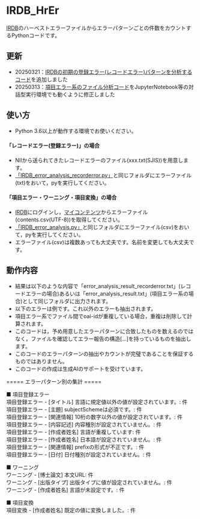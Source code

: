 # IRDB_HrEr
[IRDB](https://irdb.nii.ac.jp/)のハーベストエラーファイルからエラーパターンごとの件数をカウントするPythonコードです。

## 更新
- 20250321：[IRDBの初期の登録エラー(レコードエラー)パターンを分析するコード](https://github.com/hellboy84/IRDB_HrEr/blob/main/IRDB_error_analysis_recorderror.py)を追加しました
- 20250313：[項目エラー系のファイル分析コード](https://github.com/hellboy84/IRDB_HrEr/blob/main/IRDB_error_analysis.py)をJupyterNotebook等の対話型実行環境でも動くように修正しました

## 使い方
- Python 3.6以上が動作する環境でお使いください。
#### 「レコードエラー(登録エラー)」の場合
- NIIから送られてきたレコードエラーのファイル(xxx.txt(SJIS))を用意します。
- [「IRDB_error_analysis_recorderror.py」](https://github.com/hellboy84/IRDB_HrEr/blob/main/IRDB_error_analysis_recorderror.py)と同じフォルダにエラーファイル(txt)をおいて，pyを実行してください。
#### 「項目エラー・ワーニング・項目変換」の場合
- [IRDB](https://irdb.nii.ac.jp/)にログインし，[マイコンテンツ](https://irdb.nii.ac.jp/usercontents)からエラーファイル(contents.csv(UTF-8))を取得してください。
- [「IRDB_error_analysis.py」](https://github.com/hellboy84/IRDB_HrEr/blob/main/IRDB_error_analysis.py)と同じフォルダにエラーファイル(csv)をおいて，pyを実行してください。
- エラーファイル(csv)は複数あっても大丈夫です。名前を変更しても大丈夫です。

## 動作内容
- 結果は以下のような内容で「error_analysis_result_recorderror.txt」(レコードエラーの場合)あるいは「error_analysis_result.txt」(項目エラー系の場合)として同じフォルダに出力されます。
- 以下のエラーは例です。これ以外のエラーも抽出されます。
- 項目エラー系でファイル間でoai-idが重複している場合，重複は削除して計算されます。
- このコードは，予め用意したエラーパターンに合致したものを数えるのではなく，ファイルを確認してエラー報告の構造[...]を持っているものを抽出します。
- このコードのエラーパターンの抽出やカウントが完璧であることを保証するものではありません。
- このコードの作成は生成AIのサポートを受けています。

===== エラーパターン別の集計 =====    
    
■ 項目登録エラー  
項目登録エラー - [タイトル] 言語に規定値以外の値が設定されています。: 件  
項目登録エラー - [主題] subjectSchemeは必須です。: 件  
項目登録エラー - [関連情報] 10桁の数字以外の値が設定されています。: 件  
項目登録エラー - [内容記述] 内容種別が設定されていません。: 件  
項目登録エラー - [作成者姓名] 言語が重複しています: 件  
項目登録エラー - [作成者姓名] 日本語が設定されていません。: 件  
項目登録エラー - [関連情報] prefixの形式が不正です。: 件  
項目登録エラー - [日付] 日付種別が設定されていません。: 件  
  
■ ワーニング  
ワーニング - [博士論文] 本文URL: 件  
ワーニング - [出版タイプ] 出版タイプに値が設定されていません。: 件  
ワーニング - [作成者姓名] 言語が未設定です。: 件  
  
■ 項目変換  
項目変換 - [作成者姓名] 既定の値に変換しました。: 件  

